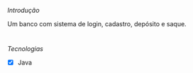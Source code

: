 *Introdução*

Um banco com sistema de login, cadastro, depósito e saque.

#

*Tecnologias*
  - [x] Java
